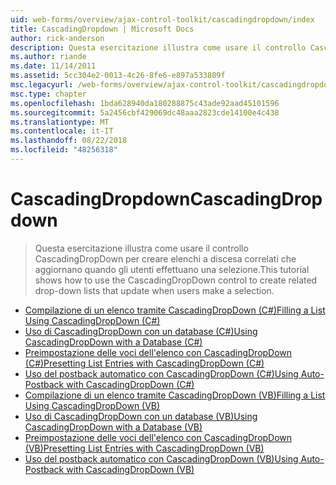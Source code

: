 ```yaml
---
uid: web-forms/overview/ajax-control-toolkit/cascadingdropdown/index
title: CascadingDropdown | Microsoft Docs
author: rick-anderson
description: Questa esercitazione illustra come usare il controllo CascadingDropDown per creare elenchi a discesa correlati che aggiornano quando gli utenti effettuano una selezione.
ms.author: riande
ms.date: 11/14/2011
ms.assetid: 5cc304e2-0013-4c26-8fe6-e897a533809f
msc.legacyurl: /web-forms/overview/ajax-control-toolkit/cascadingdropdown
msc.type: chapter
ms.openlocfilehash: 1bda628940da180288875c43ade92aad45101596
ms.sourcegitcommit: 5a2456cbf429069dc48aaa2823cde14100e4c438
ms.translationtype: MT
ms.contentlocale: it-IT
ms.lasthandoff: 08/22/2018
ms.locfileid: "48256318"
---
```

<a name="cascadingdropdown"></a><span data-ttu-id="39a1f-103">CascadingDropdown</span><span class="sxs-lookup"><span data-stu-id="39a1f-103">CascadingDropdown</span></span>
====================
> <span data-ttu-id="39a1f-104">Questa esercitazione illustra come usare il controllo CascadingDropDown per creare elenchi a discesa correlati che aggiornano quando gli utenti effettuano una selezione.</span><span class="sxs-lookup"><span data-stu-id="39a1f-104">This tutorial shows how to use the CascadingDropDown control to create related drop-down lists that update when users make a selection.</span></span>


- [<span data-ttu-id="39a1f-105">Compilazione di un elenco tramite CascadingDropDown (C#)</span><span class="sxs-lookup"><span data-stu-id="39a1f-105">Filling a List Using CascadingDropDown (C#)</span></span>](filling-a-list-using-cascadingdropdown-cs.md)
- [<span data-ttu-id="39a1f-106">Uso di CascadingDropDown con un database (C#)</span><span class="sxs-lookup"><span data-stu-id="39a1f-106">Using CascadingDropDown with a Database (C#)</span></span>](using-cascadingdropdown-with-a-database-cs.md)
- [<span data-ttu-id="39a1f-107">Preimpostazione delle voci dell'elenco con CascadingDropDown (C#)</span><span class="sxs-lookup"><span data-stu-id="39a1f-107">Presetting List Entries with CascadingDropDown (C#)</span></span>](presetting-list-entries-with-cascadingdropdown-cs.md)
- [<span data-ttu-id="39a1f-108">Uso del postback automatico con CascadingDropDown (C#)</span><span class="sxs-lookup"><span data-stu-id="39a1f-108">Using Auto-Postback with CascadingDropDown (C#)</span></span>](using-auto-postback-with-cascadingdropdown-cs.md)
- [<span data-ttu-id="39a1f-109">Compilazione di un elenco tramite CascadingDropDown (VB)</span><span class="sxs-lookup"><span data-stu-id="39a1f-109">Filling a List Using CascadingDropDown (VB)</span></span>](filling-a-list-using-cascadingdropdown-vb.md)
- [<span data-ttu-id="39a1f-110">Uso di CascadingDropDown con un database (VB)</span><span class="sxs-lookup"><span data-stu-id="39a1f-110">Using CascadingDropDown with a Database (VB)</span></span>](using-cascadingdropdown-with-a-database-vb.md)
- [<span data-ttu-id="39a1f-111">Preimpostazione delle voci dell'elenco con CascadingDropDown (VB)</span><span class="sxs-lookup"><span data-stu-id="39a1f-111">Presetting List Entries with CascadingDropDown (VB)</span></span>](presetting-list-entries-with-cascadingdropdown-vb.md)
- [<span data-ttu-id="39a1f-112">Uso del postback automatico con CascadingDropDown (VB)</span><span class="sxs-lookup"><span data-stu-id="39a1f-112">Using Auto-Postback with CascadingDropDown (VB)</span></span>](using-auto-postback-with-cascadingdropdown-vb.md)

